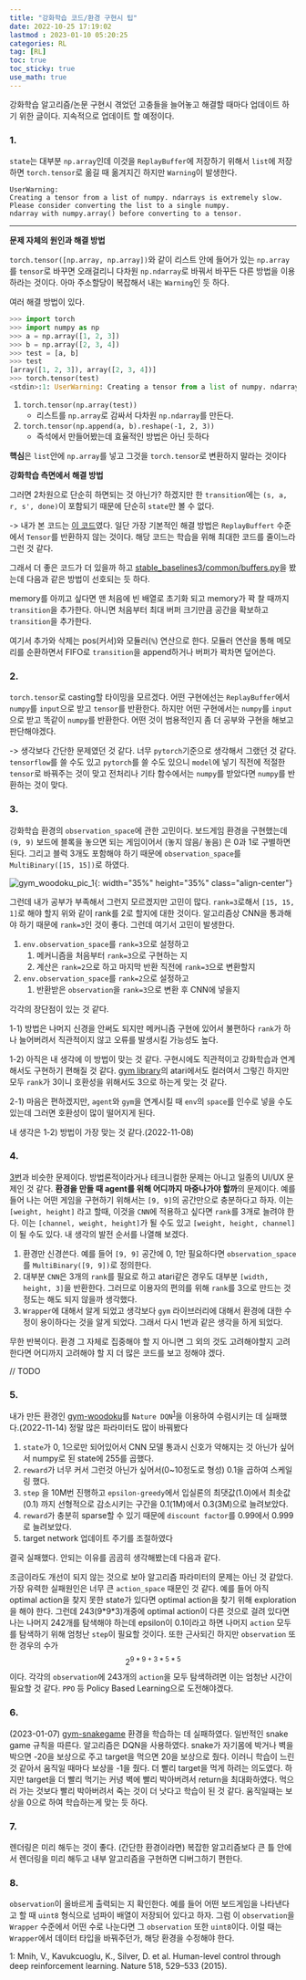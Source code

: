 ```yaml
---
title: "강화학습 코드/환경 구현시 팁"
date: 2022-10-25 17:19:02
lastmod : 2023-01-10 05:20:25
categories: RL
tag: [RL]
toc: true
toc_sticky: true
use_math: true
---
```


강화학습 알고리즘/논문 구현시 겪었던 고충들을 늘어놓고 해결할 때마다 업데이트 하기 위한 글이다. 지속적으로 업데이트 할 예정이다.

### 1.

`state`는 대부분 `np.array`인데 이것을 `ReplayBuffer`에 저장하기 위해서 `list`에 저장하면 `torch.tensor`로 옮길 때 옮겨지긴 하지만 `Warning`이 발생한다.

```
UserWarning:
Creating a tensor from a list of numpy. ndarrays is extremely slow.
Please consider converting the list to a single numpy.
ndarray with numpy.array() before converting to a tensor.
```

----

**문제 자체의 원인과 해결 방법**

`torch.tensor([np.array, np.array])`와 같이 리스트 안에 들어가 있는 `np.array`를 `tensor`로 바꾸면 오래걸리니 다차원 `np.ndarray`로 바꿔서 바꾸든 다른 방법을 이용하라는 것이다. 아마 주소할당이 복잡해서 내는 `Warning`인 듯 하다.

여러 해결 방법이 있다.

```python
>>> import torch
>>> import numpy as np
>>> a = np.array([1, 2, 3])
>>> b = np.array([2, 3, 4])
>>> test = [a, b]
>>> test
[array([1, 2, 3]), array([2, 3, 4])]
>>> torch.tensor(test)
<stdin>:1: UserWarning: Creating a tensor from a list of numpy. ndarrays is extremely slow...
```

1. `torch.tensor(np.array(test))`
   * 리스트를 `np.array`로 감싸서 다차원 `np.ndarray`를 만든다.
2. `torch.tensor(np.append(a, b).reshape(-1, 2, 3))`
   * 즉석에서 만들어봤는데 효율적인 방법은 아닌 듯하다

**핵심**은 `list`안에 `np.array`를 넣고 그것을 `torch.tensor`로 변환하지 말라는 것이다


**강화학습 측면에서 해결 방법**

그러면 2차원으로 단순히 하면되는 것 아닌가? 하겠지만 한 `transition`에는 `(s, a, r, s', done)`이 포함되기 때문에 단순히 `state`만 볼 수 없다.

->
내가 본 코드는 [이 코드](https://github.com/seungeunrho/minimalRL/blob/master/dqn.py)였다. 일단 가장 기본적인 해결 방법은 `ReplayBuffert` 수준에서 `Tensor`를 반환하지 않는 것이다. 해당 코드는 학습을 위해 최대한 코드를 줄이느라 그런 것 같다.

그래서 더 좋은 코드가 더 있을까 하고 [stable_baselines3/common/buffers.py](https://github.com/DLR-RM/stable-baselines3/blob/master/stable_baselines3/common/buffers.py)을 봤는데 다음과 같은 방법이 선호되는 듯 하다.

memory를 아끼고 싶다면 맨 처음에 빈 배열로 초기화 되고 memory가 꽉 찰 때까지 `transition`을 추가한다. 아니면 처음부터 최대 버퍼 크기만큼 공간을 확보하고 `transition`을 추가한다.

여기서 추가와 삭제는 pos(커서)와 모듈러(`%`) 연산으로 한다. 모듈러 연산을 통해 메모리를 순환하면서 FIFO로 `transition`을 append하거나 버퍼가 꽉차면 덮어쓴다.

### 2.

`torch.tensor`로 casting할 타이밍을 모르겠다. 어떤 구현에선는 `ReplayBuffer`에서 `numpy`를 `input`으로 받고 `tensor`를 반환한다. 하지만 어떤 구현에서는 `numpy`를 `input`으로 받고 똑같이 `numpy`를 반환한다. 어떤 것이 범용적인지 좀 더 공부와 구현을 해보고 판단해야겠다.

-> 생각보다 간단한 문제였던 것 같다. 너무 `pytorch`기준으로 생각해서 그랬던 것 같다. `tensorflow`를 쓸 수도 있고 `pytorch`를 쓸 수도 있으니 `model`에 넣기 직전에 적절한 `tensor`로 바꿔주는 것이 맞고 전처리나 기타 함수에서는 `numpy`를 받았다면 `numpy`를 반환하는 것이 맞다.

### 3.

강화학습 환경의 `observation_space`에 관한 고민이다. 보드게임 환경을 구현했는데 `(9, 9)` 보드에 블록을 놓으면 되는 게임이어서 (놓지 않음/ 놓음) 은 0과 1로 구별하면 된다. 그리고 블럭 3개도 포함해야 하기 때문에 `observation_space`를 `MultiBinary([15, 15])`로 하였다.

![gym_woodoku_pic_1](../../assets/images/rl/gym_woodoku_pic_1.png){: width="35%" height="35%" class="align-center"}

그런데 내가 공부가 부족해서 그런지 모르겠지만 고민이 많다. `rank=3`로해서 `[15, 15, 1]`로 해야 할지 위와 같이 rank를 2로 할지에 대한 것이다. 알고리즘상 CNN을 통과해야 하기 때문에 `rank=3`인 것이 좋다. 그런데 여기서 고민이 발생한다.

1) `env.observation_space`를 `rank=3`으로 설정하고
   1) 메커니즘을 처음부터 `rank=3`으로 구현하는 지
   2) 계산은 `rank=2`으로 하고 마지막 반환 직전에 `rank=3`으로 변환할지
2) `env.observation_space`를 `rank=2`으로 설정하고
   1) 반환받은 `observation`을 `rank=3`으로 변환 후 CNN에 넣을지

각각의 장단점이 있는 것 같다.

1-1) 방법은 나머지 신경을 안써도 되지만 메커니즘 구현에 있어서 불편하다 `rank`가 하나 늘어버려서 직관적이지 않고 오류를 발생시킬 가능성도 높다.

1-2) 아직은 내 생각에 이 방법이 맞는 것 같다. 구현시에도 직관적이고 강화학습과 연계해서도 구현하기 편해질 것 같다. [gym library](https://www.gymlibrary.dev/environments/atari/)의 atari에서도 컬러여서 그렇긴 하지만 모두 `rank`가 3이니 호환성을 위해서도 3으로 하는게 맞는 것 같다.

2-1) 마음은 편하겠지만, `agent`와 `gym`을 연계시킬 때 `env`의 `space`를 인수로 넣을 수도 있는데 그러면 호환성이 많이 떨어지게 된다.

내 생각은 1-2) 방법이 가장 맞는 것 같다.(2022-11-08)

### 4.

[3번](#3)과 비슷한 문제이다. 방법론적이라거나 테크니컬한 문제는 아니고 일종의 UI/UX 문제인 것 같다. **환경을 만들 때 agent를 위해 어디까지 마중나가야 할까**의 문제이다. 예를 들어 나는 어떤 게임을 구현하기 위해서는 `[9, 9]`의 공간만으로 충분하다고 하자. 이는 `[weight, height]` 라고 할때, 이것을 `CNN`에 적용하고 싶다면 `rank`를 3개로 늘려야 한다. 이는 `[channel, weight, height]`가 될 수도 있고 `[weight, height, channel]`이 될 수도 있다. 내 생각의 발전 순서를 나열해 보겠다.

1. 환경만 신경쓴다. 예를 들어 `[9, 9]` 공간에 0, 1만 필요하다면 `observation_space`를 `MultiBinary([9, 9])`로 정의한다.
2. 대부분 `CNN`은 3개의 `rank`를 필요로 하고 atari같은 경우도 대부분 `[width, height, 3]`을 반환한다. 그러므로 이용자의 편의를 위해 `rank`를 3으로 만드는 것 정도는 해도 되지 않을까 생각했다.
3. `Wrapper`에 대해서 알게 되었고 생각보다 `gym` 라이브러리에 대해서 환경에 대한 수정이 용이하다는 것을 알게 되었다. 그래서 다시 1번과 같은 생각을 하게 되었다.

무한 반복이다. 환경 그 자체로 집중해야 할 지 아니면 그 외의 것도 고려해야할지 고려한다면 어디까지 고려해야 할 지 더 많은 코드를 보고 정해야 겠다.

// TODO

### 5.

내가 만든 환경인 [gym-woodoku](https://github.com/helpingstar/gym-woodoku)를 `Nature DQN`<sup>[1](#footnote_1)</sup>을 이용하여 수렴시키는 데 실패했다.(2022-11-14) 정말 많은 파라미터도 많이 바꿔봤다
1. `state`가 0, 1으로만 되어있어서 CNN 모델 통과시 신호가 약해지는 것 아닌가 싶어서 numpy로 된 state에 255를 곱했다.
2. `reward`가 너무 커서 그런것 아닌가 싶어서(0~10정도로 형성) 0.1을 곱하여 스케일링 했다.
3. `step` 을 10M번 진행하고 `epsilon-greedy`에서 입실론의 최댓값(1.0)에서 최솟값(0.1) 까지 선형적으로 감소시키는 구간을 0.1(1M)에서 0.3(3M)으로 늘려보았다.
4. `reward`가 충분히 sparse할 수 있기 때문에 `discount factor`를 0.99에서 0.999로 늘려보았다.
5. target network 업데이트 주기를 조절하였다

결국 실패했다. 안되는 이유를 곰곰히 생각해봤는데 다음과 같다.

조금이라도 개선이 되지 않는 것으로 보아 알고리즘 파라미터의 문제는 아닌 것 같았다. 가장 유력한 실패원인은 너무 큰 `action_space` 때문인 것 같다. 예를 들어 아직 optimal action을 찾지 못한 state가 있다면 optimal action을 찾기 위해 exploration을 해야 한다. 그런데 243(9\*9\*3)개중에 optimal action이 다른 것으로 걸려 있다면 나는 나머지 242개를 탐색해야 하는데 epsilon이 0.1이라고 하면 나머지 `action` 모두를 탐색하기 위해 엄청난 `step`이 필요할 것이다. 또한 근사되긴 하지만 `observation` 또한 경우의 수가 $$2^{9*9 + 3*5*5}$$이다. 각각의 `observation`에 243개의 `action`을 모두 탐색하려면 이는 엄청난 시간이 필요할 것 같다. `PPO` 등 Policy Based Learning으로 도전해야겠다.

### 6.
(2023-01-07) [gym-snakegame](https://github.com/helpingstar/gym-snakegame) 환경을 학습하는 데 실패하였다. 일반적인 snake game 규칙을 따른다. 알고리즘은 DQN을 사용하였다. snake가 자기몸에 박거나 벽을 박으면 -20을 보상으로 주고 target을 먹으면 20을 보상으로 줬다. 이러니 학습이 느린 것 같아서 움직일 때마다 보상을 -1을 줬다. 더 빨리 target을 먹게 하려는 의도였다. 하지만 target을 더 빨리 먹기는 커녕 벽에 빨리 박아버려서 return을 최대화하였다. 먹으러 가는 것보다 빨리 박아버려서 죽는 것이 더 낫다고 학습이 된 것 같다. 움직일때는 보상을 0으로 하여 학습하는게 맞는 듯 하다.

### 7.

렌더링은 미리 해두는 것이 좋다. (간단한 환경이라면) 복잡한 알고리즘보다 큰 틀 안에서 렌더링을 미리 해두고 내부 알고리즘을 구현하면 디버그하기 편한다.

### 8.
`observation`이 올바르게 출력되는 지 확인한다. 예를 들어 어떤 보드게임을 나타낸다고 할 때 `uint8` 형식으로 넘파이 배열이 저장되어 있다고 하자. 그럼 이 `observation`을 `Wrapper` 수준에서 어떤 수로 나눈다면 그 `observation` 또한 `uint8`이다. 이럴 때는 `Wrapper`에서 데이터 타입을 바꿔주던가, 해당 환경을 수정해야 한다.

<a name="footnote_1">1</a>: Mnih, V., Kavukcuoglu, K., Silver, D. et al. Human-level control through deep reinforcement learning. Nature 518, 529–533 (2015).
